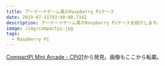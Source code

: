 ```yaml
---
title: アーケードゲーム風のRaspberry Piケース
date: 2019-07-31T03:40:00.734Z
description: アーケードゲーム風のRaspberry Piケースを紹介します。
image: /img/compactpi.jpg
tags:
  - Raspberry Pi
---
```

[CompactPi Mini Arcade - CPi01](https://www.tindie.com/products/kumodot/compactpi-mini-arcade-cpi01/)から発見。画像もここから転載。
